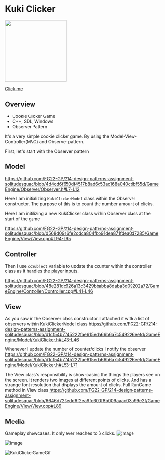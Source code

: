 # Kuki Clicker

<img width="200" src="https://github.com/FG22-GP/214-design-patterns-assignment-solitudesquad/assets/14058950/e3eb2d05-aafe-41b1-8554-d85f6e7d1593"/>

[Click me](http://google.com)

## Overview
- Cookie Clicker Game
- C++, SDL, Windows
- Observer Pattern

It's a very simple cookie clicker game. By using the Model-View-Controller(MVC) and Observer pattern. 

First, let's start with the Observer pattern 

## Model

https://github.com/FG22-GP/214-design-patterns-assignment-solitudesquad/blob/4d4cd6f650df4517b8ad6c53ac168a040cdbf55d/GameEngine/Observer/Observer.h#L7-L12

Here I am initializing `KukiClickerModel` class within the Observer constructor. The purpose of this is to count the number amount of clicks. 

Here I am initilizing a new KukiClicker class within Observer class at the start of the game 

https://github.com/FG22-GP/214-design-patterns-assignment-solitudesquad/blob/d568d09a6fe2cdca804fbb91dea871fdea0d7285/GameEngine/View/View.cpp#L94-L95

## Controller

Then I use `ccSubject` variable to update the counter within the controller class as it handles the player inputs. 

https://github.com/FG22-GP/214-design-patterns-assignment-solitudesquad/blob/48e281dc926a13c3429bbabba8daba3d09202a72/GameEngine/Controller/Controller.cpp#L41-L46

## View

As you saw in the Observer class constructor. I attached it with a list of observers within KukiClickerModel class 
https://github.com/FG22-GP/214-design-patterns-assignment-solitudesquad/blob/d1cf54b7745222fae615eda66b6a7c549226eefd/GameEngine/Model/KukiClicker.h#L43-L46 

Whenever I update the number of counter/clicks I notify the observer https://github.com/FG22-GP/214-design-patterns-assignment-solitudesquad/blob/d1cf54b7745222fae615eda66b6a7c549226eefd/GameEngine/Model/KukiClicker.h#L53-L71

The View class's responsibility is show-casing the things the players see on the screen. It renders two images at different points of clicks. And has a strange font resolution that displays the amount of clicks. Full RunGame method in View class https://github.com/FG22-GP/214-design-patterns-assignment-solitudesquad/blob/6646d723edd6f2ea9fc600f8b009aaac03b99e2f/GameEngine/View/View.cpp#L89

## Media

Gameplay showcases. It only ever reaches to 6 clicks.
![image](https://github.com/FG22-GP/214-design-patterns-assignment-solitudesquad/assets/14058950/63390ded-7d04-48ae-9fed-e72ea00efeed)

![image](https://github.com/FG22-GP/214-design-patterns-assignment-solitudesquad/assets/14058950/bda2122b-2243-4e4f-a0cf-12a68f91c2bd)


![KukiClickerGameGif](https://github.com/FG22-GP/214-design-patterns-assignment-solitudesquad/assets/14058950/e3eb2d05-aafe-41b1-8554-d85f6e7d1593)


